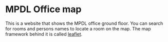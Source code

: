 # MPDL Office map

This is a website that shows the MPDL office ground floor. You can search for rooms and
persons names to locate a room on the map. The map framework behind it is called
[leaflet](https://leafletjs.com/).
